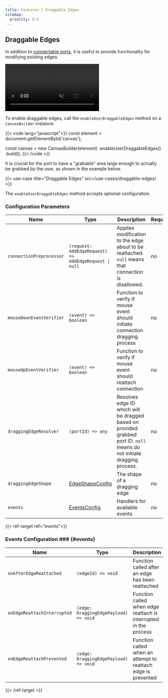 ```yaml
---
title: Features | Draggable Edges
sitemap:
  priority: 0.6
---
```


## Draggable Edges

In addition to [connectable ports](/features/connectable-ports), it is useful to provide functionality for modifying existing edges.

<a href="/use-cases/draggable-edges/" target="_blank" aria-label="Draggable edges">
  <div class="video">
    <video autoplay muted loop>
      <source src="/media/draggable-edges.webm">
    </video>
  </div>
</a>

To enable draggable edges, call the `enableUserDraggableEdges` method on a `CanvasBuilder` instance:

{{< code lang="javascript">}}
const element = document.getElementById('canvas');

const canvas = new CanvasBuilder(element)
  .enableUserDraggableEdges()
  .build();
{{< /code >}}

It is crucial for the port to have a "grabable" area large enough to actually be grabbed by the user, as shown in the example below.

{{< use-case title="Draggable Edges" src=/use-cases/draggable-edges/ >}}

The `enableUserDraggableEdges` method accepts optional configuration.

### Configuration Parameters

| Name                     | Type                                                                      | Description                                                                                                              | Required | Default                                          |
|--------------------------|---------------------------------------------------------------------------|--------------------------------------------------------------------------------------------------------------------------|----------|--------------------------------------------------|
| `connectionPreprocessor` | `(request: AddEdgeRequest) => AddEdgeRequest \| null`                     | Applies modification to the edge about to be reattached. `null` means that connection is disallowed.                     | no       | `(request) => request`                           |
| `mouseDownEventVerifier` | `(event) => boolean`                                                      | Function to verify if mouse event should initiate connection dragging process                                            | no       | `(event) => event.button === 0 && event.ctrlKey` |
| `mouseUpEventVerifier`   | `(event) => boolean`                                                      | Function to verify if mouse event should reattach connection                                                             | no       | `(event) => event.button === 0`                  |
| `draggingEdgeResolver`   | `(portId) => any`                                                         | Resolves edge ID which will be dragged based on provided grabbed port ID. `null` means do not initiate dragging process. | no       | Latest adjacent edge                             |
| `draggingEdgeShape`      | <a href="/defaults#edge-shape-config" target="_blank">EdgeShapeConfig</a> | The shape of a dragging edge                                                                                             | no       | Same as the edge being dragged                   |
| `events`                 | [EventsConfig](#events)                                                   | Handlers for available events                                                                                            | no       | `{}`                                             |

{{< ref-target ref="events">}}

### Events Configuration ### {#events}

| Name                        | Type                                  | Description                                                      | Required | Default      |
|-----------------------------|---------------------------------------|------------------------------------------------------------------|----------|--------------|
| `onAfterEdgeReattached`     | `(edgeId) => void`                    | Function called after an edge has been reattached                | no       | `() => void` |
| `onEdgeReattachInterrupted` | `(edge: DraggingEdgePayload) => void` | Function called when edge reattach is interrupted in the process | no       | `() => void` |
| `onEdgeReattachPrevented`   | `(edge: DraggingEdgePayload) => void` | Function called when an attempt to reattach edge is prevented    | no       | `() => void` |

{{< /ref-target >}}
